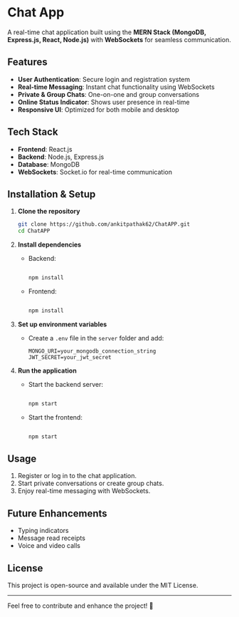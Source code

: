 # Chat App

A real-time chat application built using the **MERN Stack (MongoDB, Express.js, React, Node.js)** with **WebSockets** for seamless communication.

## Features
- **User Authentication**: Secure login and registration system
- **Real-time Messaging**: Instant chat functionality using WebSockets
- **Private & Group Chats**: One-on-one and group conversations
- **Online Status Indicator**: Shows user presence in real-time
- **Responsive UI**: Optimized for both mobile and desktop

## Tech Stack
- **Frontend**: React.js
- **Backend**: Node.js, Express.js
- **Database**: MongoDB
- **WebSockets**: Socket.io for real-time communication

## Installation & Setup

1. **Clone the repository**
   ```bash
   git clone https://github.com/ankitpathak62/ChatAPP.git
   cd ChatAPP
   ```

2. **Install dependencies**
   - Backend:
     ```bash
     
     npm install
     ```
   - Frontend:
     ```bash
     
     npm install
     ```

3. **Set up environment variables**
   - Create a `.env` file in the `server` folder and add:
     ```
     MONGO_URI=your_mongodb_connection_string
     JWT_SECRET=your_jwt_secret
     ```

4. **Run the application**
   - Start the backend server:
     ```bash
     
     npm start
     ```
   - Start the frontend:
     ```bash
     
     npm start
     ```

## Usage
1. Register or log in to the chat application.
2. Start private conversations or create group chats.
3. Enjoy real-time messaging with WebSockets.

## Future Enhancements
- Typing indicators
- Message read receipts
- Voice and video calls

## License
This project is open-source and available under the MIT License.

---
Feel free to contribute and enhance the project! 🚀

